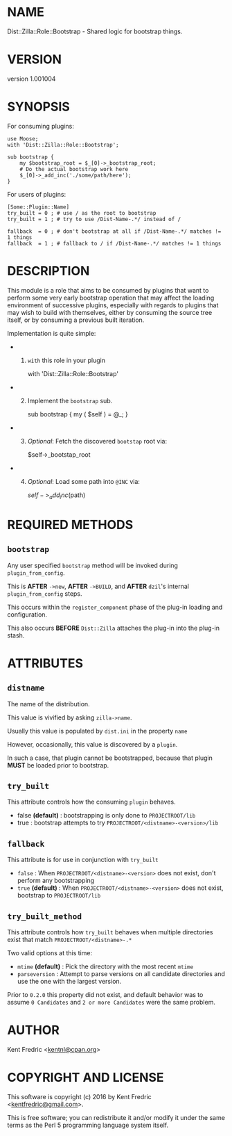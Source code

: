 # NAME

Dist::Zilla::Role::Bootstrap - Shared logic for bootstrap things.

# VERSION

version 1.001004

# SYNOPSIS

For consuming plugins:

    use Moose;
    with 'Dist::Zilla::Role::Bootstrap';

    sub bootstrap {
        my $bootstrap_root = $_[0]->_bootstrap_root;
        # Do the actual bootstrap work here
        $_[0]->_add_inc('./some/path/here');
    }

For users of plugins:

    [Some::Plugin::Name]
    try_built = 0 ; # use / as the root to bootstrap
    try_built = 1 ; # try to use /Dist-Name-.*/ instead of /

    fallback  = 0 ; # don't bootstrap at all if /Dist-Name-.*/ matches != 1 things
    fallback  = 1 ; # fallback to / if /Dist-Name-.*/ matches != 1 things

# DESCRIPTION

This module is a role that aims to be consumed by plugins that want to perform
some very early bootstrap operation that may affect the loading environment of
successive plugins, especially with regards to plugins that may wish to build with
themselves, either by consuming the source tree itself, or by consuming a previous
built iteration.

Implementation is quite simple:

- 1. `with` this role in your plugin

        with 'Dist::Zilla::Role::Bootstrap'

- 2. Implement the `bootstrap` sub.

        sub bootstrap {
          my ( $self ) = @_;
        }

- 3. _Optional_: Fetch the discovered `bootstap` root via:

        $self->_bootstap_root

- 4. _Optional_: Load some path into `@INC` via:

        $self->_add_inc($path)

# REQUIRED METHODS

## `bootstrap`

Any user specified `bootstrap` method will be invoked during `plugin_from_config`.

This is **AFTER** `->new`, **AFTER** `->BUILD`, and **AFTER** `dzil`'s internal `plugin_from_config` steps.

This occurs within the `register_component` phase of the plug-in loading and configuration.

This also occurs **BEFORE** `Dist::Zilla` attaches the plug-in into the plug-in stash.

# ATTRIBUTES

## `distname`

The name of the distribution.

This value is vivified by asking `zilla->name`.

Usually this value is populated by `dist.ini` in the property `name`

However, occasionally, this value is discovered by a `plugin`.

In such a case, that plugin cannot be bootstrapped, because that plugin **MUST** be loaded prior to bootstrap.

## `try_built`

This attribute controls how the consuming `plugin` behaves.

- false **(default)** : bootstrapping is only done to `PROJECTROOT/lib`
- true : bootstrap attempts to try `PROJECTROOT/<distname>-<version>/lib`

## `fallback`

This attribute is for use in conjunction with `try_built`

- `false` : When `PROJECTROOT/<distname>-<version>` does not exist, don't perform any bootstrapping
- `true` **(default)** : When `PROJECTROOT/<distname>-<version>` does not exist, bootstrap to `PROJECTROOT/lib`

## `try_built_method`

This attribute controls how `try_built` behaves when multiple directories exist that match `PROJECTROOT/<distname>-.*`

Two valid options at this time:

- `mtime` **(default)** : Pick the directory with the most recent `mtime`
- `parseversion` : Attempt to parse versions on all candidate directories and use the one with the largest version.

Prior to `0.2.0` this property did not exist, and default behavior was to assume `0 Candidates` and `2 or more Candidates` were the same problem.

# AUTHOR

Kent Fredric &lt;kentnl@cpan.org>

# COPYRIGHT AND LICENSE

This software is copyright (c) 2016 by Kent Fredric &lt;kentfredric@gmail.com>.

This is free software; you can redistribute it and/or modify it under
the same terms as the Perl 5 programming language system itself.
